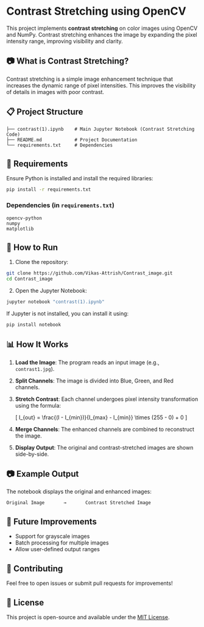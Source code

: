 # Contrast Stretching using OpenCV

This project implements **contrast stretching** on color images using OpenCV and NumPy. Contrast stretching enhances the image by expanding the pixel intensity range, improving visibility and clarity.

## 📷 What is Contrast Stretching?
Contrast stretching is a simple image enhancement technique that increases the dynamic range of pixel intensities. This improves the visibility of details in images with poor contrast.

## 📋 Project Structure
```
├── contrast(1).ipynb    # Main Jupyter Notebook (Contrast Stretching Code)
├── README.md            # Project Documentation
└── requirements.txt     # Dependencies
```

## 🧰 Requirements
Ensure Python is installed and install the required libraries:

```bash
pip install -r requirements.txt
```

### Dependencies (in `requirements.txt`)
```
opencv-python
numpy
matplotlib
```

## 🚀 How to Run
1. Clone the repository:

```bash
git clone https://github.com/Vikas-Attrish/Contrast_image.git
cd Contrast_image
```

2. Open the Jupyter Notebook:

```bash
jupyter notebook "contrast(1).ipynb"
```

If Jupyter is not installed, you can install it using:

```bash
pip install notebook
```

## 📊 How It Works
1. **Load the Image**: The program reads an input image (e.g., `contrast1.jpg`).
2. **Split Channels**: The image is divided into Blue, Green, and Red channels.
3. **Stretch Contrast**: Each channel undergoes pixel intensity transformation using the formula:

   \[ I_{out} = \frac{(I - I_{min})}{I_{max} - I_{min}} \times (255 - 0) + 0 \]

4. **Merge Channels**: The enhanced channels are combined to reconstruct the image.
5. **Display Output**: The original and contrast-stretched images are shown side-by-side.

## 📷 Example Output
The notebook displays the original and enhanced images:

```
Original Image       →       Contrast Stretched Image
```

## 📌 Future Improvements
- Support for grayscale images
- Batch processing for multiple images
- Allow user-defined output ranges

## 🤝 Contributing
Feel free to open issues or submit pull requests for improvements!

## 📜 License
This project is open-source and available under the [MIT License](LICENSE).

